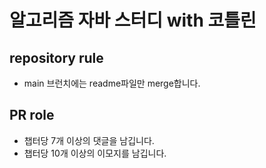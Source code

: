 # 알고리즘 자바 스터디 with 코틀린

## repository rule
 - main 브런치에는 readme파일만 merge합니다.

## PR role
 - 챕터당 7개 이상의 댓글을 남깁니다.
 - 챕터당 10개 이상의 이모지를 남깁니다.
